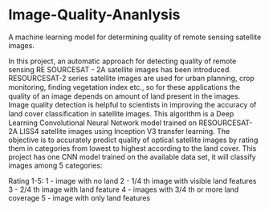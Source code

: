 # Image-Quality-Ananlysis
A machine learning model for determining quality of remote sensing satellite images.


In this project, an automatic approach for detecting quality of remote sensing RE
SOURCESAT - 2A satellite images has been introduced. RESOURCESAT-2 series satellite images are used for urban planning, crop monitoring, ﬁnding vegetation index etc., so for these applications the quality of an image depends on amount of land present in the images. Image quality detection is helpful to scientists in improving the accuracy of land cover classiﬁcation in satellite images. This algorithm is a Deep Learning Convolutional Neural Network model trained on RESOURCESAT-2A LISS4 satellite images using Inception V3 transfer learning. The objective is to accurately predict quality of optical satellite images by rating them in categories from lowest to highest according to the land cover. This project has one CNN model trained on the available data set, it will classify images among 5 categories:

Rating 1-5:
1 - image with no land
2 - 1/4 th image with visible land features
3 - 2/4 th image with land feature
4 - images with 3/4 th or more land coverage
5 - image with only land features
